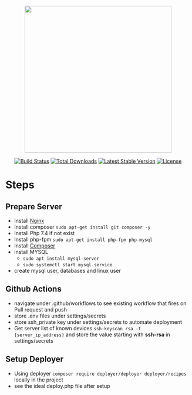 <p align="center"><a href="https://laravel.com" target="_blank"><img src="https://raw.githubusercontent.com/laravel/art/master/logo-lockup/5%20SVG/2%20CMYK/1%20Full%20Color/laravel-logolockup-cmyk-red.svg" width="400"></a></p>

<p align="center">
<a href="https://travis-ci.org/laravel/framework"><img src="https://travis-ci.org/laravel/framework.svg" alt="Build Status"></a>
<a href="https://packagist.org/packages/laravel/framework"><img src="https://img.shields.io/packagist/dt/laravel/framework" alt="Total Downloads"></a>
<a href="https://packagist.org/packages/laravel/framework"><img src="https://img.shields.io/packagist/v/laravel/framework" alt="Latest Stable Version"></a>
<a href="https://packagist.org/packages/laravel/framework"><img src="https://img.shields.io/packagist/l/laravel/framework" alt="License"></a>
</p>

# Steps
## Prepare Server
- Install <a href="https://techvblogs.com/blog/install-nginx-on-ubuntu-20-04">Nginx</a>
- Install composer `sudo apt-get install git composer -y`
- Install Php 7.4 if not exist
- Install php-fpm `sudo apt-get install php-fpm php-mysql`
- Install <a href="https://www.digitalocean.com/community/tutorials/how-to-install-and-use-composer-on-ubuntu-20-04"> Composer</a>
- install MYSQL 
    - `sudo apt install mysql-server`
    - `sudo systemctl start mysql.service`
- create mysql user, databases and linux user

## Github Actions
- navigate under .github/workflows to see existing workflow that fires on Pull request and push 
- store .env files under settings/secrets
- store ssh_private key under settings/secrets to automate deployment
- Get server list of known devices `ssh-keyscan rsa -t {server_ip_address}` and store the value starting with  **ssh-rsa** in settings/secrets

## Setup Deployer
- Using deployer `composer require deployer/deployer deployer/recipes` locally in the project 
- see the ideal deploy.php file after setup
